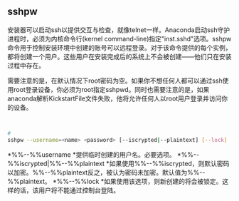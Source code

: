 ## sshpw 


安装器可以启动ssh以提供交互与检查，就像telnet一样。Anaconda启动ssh守护进程时，必须为内核命令行(kernel command-line)指定"inst.sshd"选项。sshpw命令用于控制安装环境中创建的账号可以远程登录。对于该命令提供的每个实例，都将创建一个用户。这些用户在安装完成后的系统上不会被创建——他们只在安装过程中存在。

需要注意的是，在默认情况下root密码为空。如果你不想任何人都可以通过ssh使用root登录设备，你必须为root指定sshpwd。同时也需要注意的是，如果anaconda解析KickstartFile文件失败，他将允许任何人以root用户登录并访问你的设备。



```bash


#
sshpw --username=<name> <password> [--iscrypted|--plaintext] [--lock]


```



  *%%--%%username
    *提供临时创建的用户名。必要选项。
  *%%--%%iscrypted|%%--%%plaintext
    *如果使用%%--%%iscrypted，则默认密码以加密。%%--%%plaintext反之，被认为密码未加密。默认值为%%--%%plaintext。
  *%%--%%lock
    *如果使用该选项，则新创建的将会被锁定。这样的话，该用户将不能通过控制台登陆。

